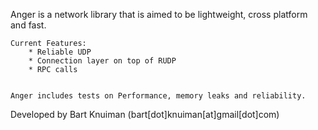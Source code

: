 

Anger is a network library that is aimed to be lightweight, cross platform and fast.

	Current Features:
		* Reliable UDP
		* Connection layer on top of RUDP
		* RPC calls


	Anger includes tests on Performance, memory leaks and reliability.


Developed by Bart Knuiman (bart[dot]knuiman[at]gmail[dot]com)